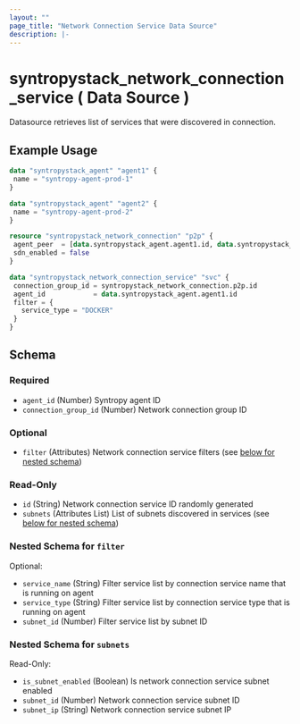 ```yaml
---
layout: ""
page_title: "Network Connection Service Data Source"
description: |-
---
```


# syntropystack_network_connection_service ( Data Source )

Datasource retrieves list of services that were discovered in connection.

## Example Usage
 ```terraform
data "syntropystack_agent" "agent1" {
  name = "syntropy-agent-prod-1"
}

data "syntropystack_agent" "agent2" {
  name = "syntropy-agent-prod-2"
}

resource "syntropystack_network_connection" "p2p" {
  agent_peer  = [data.syntropystack_agent.agent1.id, data.syntropystack_agent.agent2.id]
  sdn_enabled = false
}

data "syntropystack_network_connection_service" "svc" {
  connection_group_id = syntropystack_network_connection.p2p.id
  agent_id            = data.syntropystack_agent.agent1.id
  filter = {
    service_type = "DOCKER"
  }
}
```

 <!-- schema generated by tfplugindocs -->
## Schema

### Required

- `agent_id` (Number) Syntropy agent ID
- `connection_group_id` (Number) Network connection group ID

### Optional

- `filter` (Attributes) Network connection service filters (see [below for nested schema](#nestedatt--filter))

### Read-Only

- `id` (String) Network connection service ID randomly generated
- `subnets` (Attributes List) List of subnets discovered in services (see [below for nested schema](#nestedatt--subnets))

<a id="nestedatt--filter"></a>
### Nested Schema for `filter`

Optional:

- `service_name` (String) Filter service list by connection service name that is running on agent
- `service_type` (String) Filter service list by connection service type that is running on agent
- `subnet_id` (Number) Filter service list by subnet ID


<a id="nestedatt--subnets"></a>
### Nested Schema for `subnets`

Read-Only:

- `is_subnet_enabled` (Boolean) Is network connection service subnet enabled
- `subnet_id` (Number) Network connection service subnet ID
- `subnet_ip` (String) Network connection service subnet IP


